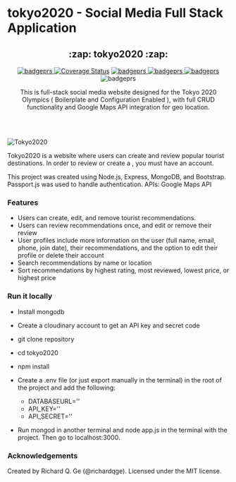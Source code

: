 # tokyo2020 - Social Media Full Stack Application

<p align="center">
</p>
<h2 align="center">:zap: tokyo2020 :zap:</h2>
<p align="center">
   <a href="https://travis-ci.org/anikethsaha/Ecommerce-Full-Boilerplate-With-Admin/branches">
    <img alt="badgeprs" src="https://travis-ci.org/anikethsaha/Ecommerce-Full-Boilerplate-With-Admin.svg?branch=master" />
  </a>
  <a href='https://coveralls.io/github/anikethsaha/Ecommerce-Full-Boilerplate-With-Admin?branch=master'><img src='https://coveralls.io/repos/github/anikethsaha/Ecommerce-Full-Boilerplate-With-Admin/badge.svg?branch=master' alt='Coverage Status' /></a>

  <a href="https://gitter.im/Ecommerce-Full-Boilerplate-With-Admin/community?utm_source=badge&utm_medium=badge&utm_campaign=pr-badge">
    <img alt="badgeprs" src="https://badges.gitter.im/Ecommerce-Full-Boilerplate-With-Admin/community.svg" />
  </a>
  <a href="https://dependabot.com/">
    <img alt="badgeprs" src="https://badgen.net/badge/Dependabot/enabled/green?icon=dependabot" />
  </a>
  <a href="https://opensource.org/licenses/MIT">
    <img alt="badgeprs" src="https://img.shields.io/badge/License-MIT-yellow.svg" />
  </a>
  <img alt="badgeprs" src="https://img.shields.io/badge/PRs-Welcome-green.svg" />
</p>

<p align="center">
  This is full-stack social media website designed for the Tokyo 2020 Olympics ( Boilerplate and Configuration Enabled ), with full CRUD functionality and Google Maps API integration for geo location.
</p>
<br><br>

![Tokyo2020](https://user-images.githubusercontent.com/50726914/172626430-84017112-6663-4a3e-8049-4ab9463082a3.png)

Tokyo2020 is a website where users can create and review popular tourist destinations. In order to review or create a , you must have an account. 

This project was created using Node.js, Express, MongoDB, and Bootstrap. Passport.js was used to handle authentication.
APIs: Google Maps API


### Features ###
* Users can create, edit, and remove tourist recommendations.
* Users can review recommendations once, and edit or remove their review
* User profiles include more information on the user (full name, email, phone, join date), their recommendations, and the option to edit their profile or delete their account
* Search recommendations by name or location
* Sort recommendations by highest rating, most reviewed, lowest price, or highest price

### Run it locally ###
- Install mongodb
- Create a cloudinary account to get an API key and secret code
- git clone repository
- cd tokyo2020
- npm install
- Create a .env file (or just export manually in the terminal) in the root of the project and add the following:

  - DATABASEURL='<url>'
  - API_KEY=''<key>
  - API_SECRET='<secret>'

- Run mongod in another terminal and node app.js in the terminal with the project. Then go to localhost:3000.

### Acknowledgements ###
Created by Richard Q. Ge (@richardqge). Licensed under the MIT license.
